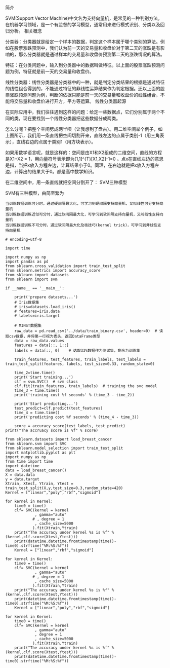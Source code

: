 简介

SVM(Support Vector Machine)中文名为支持向量机，是常见的一种判别方法。在机器学习领域，是一个有监督的学习模型，通常用来进行模式识别、分类以及回归分析。
相关概念

分类器：分类器就是给定一个样本的数据，判定这个样本属于哪个类别的算法。例如在股票涨跌预测中，我们认为前一天的交易量和收盘价对于第二天的涨跌是有影响的，那么分类器就是通过样本的交易量和收盘价预测第二天的涨跌情况的算法。

特征：在分类问题中，输入到分类器中的数据叫做特征。以上面的股票涨跌预测问题为例，特征就是前一天的交易量和收盘价。

线性分类器：线性分类器是分类器中的一种，就是判定分类结果的根据是通过特征的线性组合得到的，不能通过特征的非线性运算结果作为判定根据。还以上面的股票涨跌预测问题为例，判断的依据只能是前一天的交易量和收盘价的线性组合，不能将交易量和收盘价进行开方，平方等运算。
线性分类器起源

在实际应用中，我们往往遇到这样的问题：给定一些数据点，它们分别属于两个不同的类，现在要找到一个线性分类器把这些数据分成两类。

怎么分呢？把整个空间劈成两半呗（让我想到了盘古）。用二维空间举个例子，如上图所示，我们用一条直线把空间切割开来，直线左边的点属于类别-1（用三角表示），直线右边的点属于类别1（用方块表示）。

如果用数学语言呢，就是这样的：空间是由X1和X2组成的二维空间，直线的方程是X1+X2 = 1，用向量符号表示即为[1,1]^{T}[X1,X2]-1=0 。点x在直线左边的意思是指，当把x放入方程左边，计算结果小于0。同理，在右边就是把x放入方程左边，计算出的结果大于0。都是高中数学知识。

在二维空间中，用一条直线就把空间分割开了： 
SVM三种模型

SVM有三种模型，由简至繁为

    当训练数据训练可分时，通过硬间隔最大化，可学习到硬间隔支持向量机，又叫线性可分支持向量机
    当训练数据训练近似可分时，通过软间隔最大化，可学习到软间隔支持向量机，又叫线性支持向量机
    当训练数据训练不可分时，通过软间隔最大化及核技巧(kernel trick)，可学习到非线性支持向量机
```
# encoding=utf-8

import time

import numpy as np
import pandas as pd
from sklearn.cross_validation import train_test_split
from sklearn.metrics import accuracy_score
from sklearn import datasets
from sklearn import svm

if __name__ == '__main__':

    print('prepare datasets...')
    # Iris数据集
    # iris=datasets.load_iris()
    # features=iris.data
    # labels=iris.target

    # MINST数据集
    raw_data = pd.read_csv('../data/train_binary.csv', header=0)  # 读取csv数据，并将第一行视为表头，返回DataFrame类型
    data = raw_data.values
    features = data[::, 1::]
    labels = data[::, 0]    # 选取33%数据作为测试集，剩余为训练集

    train_features, test_features, train_labels, test_labels = train_test_split(features, labels, test_size=0.33, random_state=0)

    time_2=time.time()
    print('Start training...')
    clf = svm.SVC()  # svm class   
    clf.fit(train_features, train_labels)  # training the svc model 
    time_3 = time.time()
    print('training cost %f seconds' % (time_3 - time_2))

    print('Start predicting...')
    test_predict=clf.predict(test_features)
    time_4 = time.time()
    print('predicting cost %f seconds' % (time_4 - time_3))

    score = accuracy_score(test_labels, test_predict)
print("The accruacy score is %f" % score)

```

```
from sklearn.datasets import load_breast_cancer
from sklearn.svm import SVC
from sklearn.model_selection import train_test_split
import matplotlib.pyplot as plt
import numpy as np
from time import time
import datetime
data = load_breast_cancer()
X = data.data
y = data.target
Xtrain, Xtest, Ytrain, Ytest = train_test_split(X,y,test_size=0.3,random_state=420)
Kernel = ["linear","poly","rbf","sigmoid"]

for kernel in Kernel:
    time0 = time()
    clf= SVC(kernel = kernel
             , gamma="auto"
            # , degree = 1
             , cache_size=5000
            ).fit(Xtrain,Ytrain)
    print("The accuracy under kernel %s is %f" % (kernel,clf.score(Xtest,Ytest)))
    print(datetime.datetime.fromtimestamp(time()-time0).strftime("%M:%S:%f"))
    Kernel = ["linear","rbf","sigmoid"]

for kernel in Kernel:
    time0 = time()
    clf= SVC(kernel = kernel
             , gamma="auto"
            # , degree = 1
             , cache_size=5000
            ).fit(Xtrain,Ytrain)
    print("The accuracy under kernel %s is %f" % (kernel,clf.score(Xtest,Ytest)))
    print(datetime.datetime.fromtimestamp(time()-time0).strftime("%M:%S:%f"))
    Kernel = ["linear","poly","rbf","sigmoid"]

for kernel in Kernel:
    time0 = time()
    clf= SVC(kernel = kernel
             , gamma="auto"
             , degree = 1
             , cache_size=5000
            ).fit(Xtrain,Ytrain)
    print("The accuracy under kernel %s is %f" % (kernel,clf.score(Xtest,Ytest)))
    print(datetime.datetime.fromtimestamp(time()-time0).strftime("%M:%S:%f"))
```

